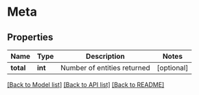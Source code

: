 # Meta

## Properties
Name | Type | Description | Notes
------------ | ------------- | ------------- | -------------
**total** | **int** | Number of entities returned | [optional] 

[[Back to Model list]](../README.md#documentation-for-models) [[Back to API list]](../README.md#documentation-for-api-endpoints) [[Back to README]](../README.md)


